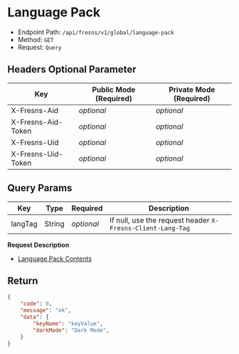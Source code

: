 # Language Pack

- Endpoint Path: `/api/fresns/v1/global/language-pack`
- Method: `GET`
- Request: `Query`

## Headers Optional Parameter

| Key | Public Mode (Required) | Private Mode (Required) |
| --- | --- | --- |
| X-Fresns-Aid | *optional* | *optional* |
| X-Fresns-Aid-Token | *optional* | *optional* |
| X-Fresns-Uid | *optional* | *optional* |
| X-Fresns-Uid-Token | *optional* | *optional* |

## Query Params

| Key | Type | Required | Description |
| --- | --- | --- | --- |
| langTag | String | *optional* | If null, use the request header `X-Fresns-Client-Lang-Tag` |

**Request Description**

- [Language Pack Contents](../../reference/language-pack.md)

## Return

```json
{
    "code": 0,
    "message": "ok",
    "data": {
        "keyName": "keyValue",
        "darkMode": "Dark Mode",
    }
}
```
